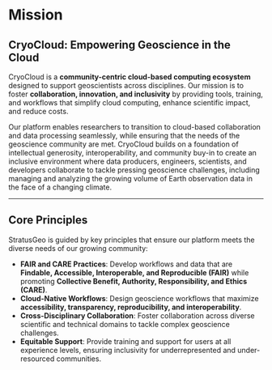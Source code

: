 # Mission

## CryoCloud: Empowering Geoscience in the Cloud

CryoCloud is a **community-centric cloud-based computing ecosystem** designed to support geoscientists across disciplines. Our mission is to foster **collaboration, innovation, and inclusivity** by providing tools, training, and workflows that simplify cloud computing, enhance scientific impact, and reduce costs.

Our platform enables researchers to transition to cloud-based collaboration and data processing seamlessly, while ensuring that the needs of the geoscience community are met. CryoCloud builds on a foundation of intellectual generosity, interoperability, and community buy-in to create an inclusive environment where data producers, engineers, scientists, and developers collaborate to tackle pressing geoscience challenges, including managing and analyzing the growing volume of Earth observation data in the face of a changing climate.

---

## Core Principles

StratusGeo is guided by key principles that ensure our platform meets the diverse needs of our growing community:

- **FAIR and CARE Practices**: Develop workflows and data that are **Findable, Accessible, Interoperable, and Reproducible (FAIR)** while promoting **Collective Benefit, Authority, Responsibility, and Ethics (CARE)**.
- **Cloud-Native Workflows**: Design geoscience workflows that maximize **accessibility, transparency, reproducibility, and interoperability**.
- **Cross-Disciplinary Collaboration**: Foster collaboration across diverse scientific and technical domains to tackle complex geoscience challenges.
- **Equitable Support**: Provide training and support for users at all experience levels, ensuring inclusivity for underrepresented and under-resourced communities.
